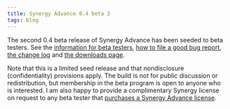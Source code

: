 ```yaml
---
title: Synergy Advance 0.4 beta 2
tags: blog
---
```


The second 0.4 beta release of Synergy Advance has been seeded to beta testers. See the [information for beta testers](http://wincent.dev/a/knowledge-base/archives/2005/04/information_for.php), [how to file a good bug report](http://wincent.dev/a/knowledge-base/archives/2004/11/how_to_file_a_g.php), [the change log](/a/products/synergy-advance/history/#0.4b2) and [the downloads page](/a/products/synergy-advance/download/).

Note that this is a limited seed release and that nondisclosure (confidentiality) provisions apply. The build is not for public discussion or redistribution, but membership in the beta program is open to anyone who is interested. I am also happy to provide a complimentary Synergy license on request to any beta tester that [purchases a Synergy Advance license](https://wincent.dev/a/products/synergy-advance/purchase/).
